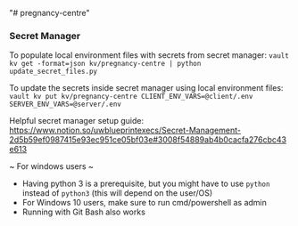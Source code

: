 "# pregnancy-centre" 

### Secret Manager

To populate local environment files with secrets from secret manager:
`vault kv get -format=json kv/pregnancy-centre | python update_secret_files.py`

To update the secrets inside secret manager using local environment files:
`vault kv put kv/pregnancy-centre CLIENT_ENV_VARS=@client/.env SERVER_ENV_VARS=@server/.env`

Helpful secret manager setup guide:
https://www.notion.so/uwblueprintexecs/Secret-Management-2d5b59ef0987415e93ec951ce05bf03e#3008f54889ab4b0cacfa276cbc43e613

~ For windows users ~
- Having python 3 is a prerequisite, but you might have to use `python` instead of `python3` (this will depend on the user/OS)
- For Windows 10 users, make sure to run cmd/powershell as admin
- Running with Git Bash also works
